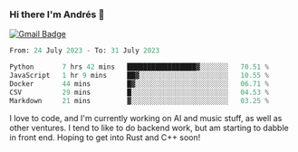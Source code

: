 ### Hi there I'm Andrés :lemon:

[![Gmail Badge](https://img.shields.io/badge/-gmail-c14438?style=flat-square&logo=Gmail&logoColor=white&link=mailto:houshuai0816@gmail.com)](mailto:ahduvvuri@gmail.com)

<!--START_SECTION:waka-->

```python
From: 24 July 2023 - To: 31 July 2023

Python       7 hrs 42 mins   █████████████████▓░░░░░░░   70.51 %
JavaScript   1 hr 9 mins     ██▓░░░░░░░░░░░░░░░░░░░░░░   10.55 %
Docker       44 mins         █▓░░░░░░░░░░░░░░░░░░░░░░░   06.71 %
CSV          29 mins         █░░░░░░░░░░░░░░░░░░░░░░░░   04.53 %
Markdown     21 mins         ▓░░░░░░░░░░░░░░░░░░░░░░░░   03.25 %
```

<!--END_SECTION:waka-->

I love to code, and I'm currently working on AI and music stuff, as well as other ventures. I tend to like to do backend work, but am starting to dabble in front end. Hoping to get into Rust and C++ soon!
